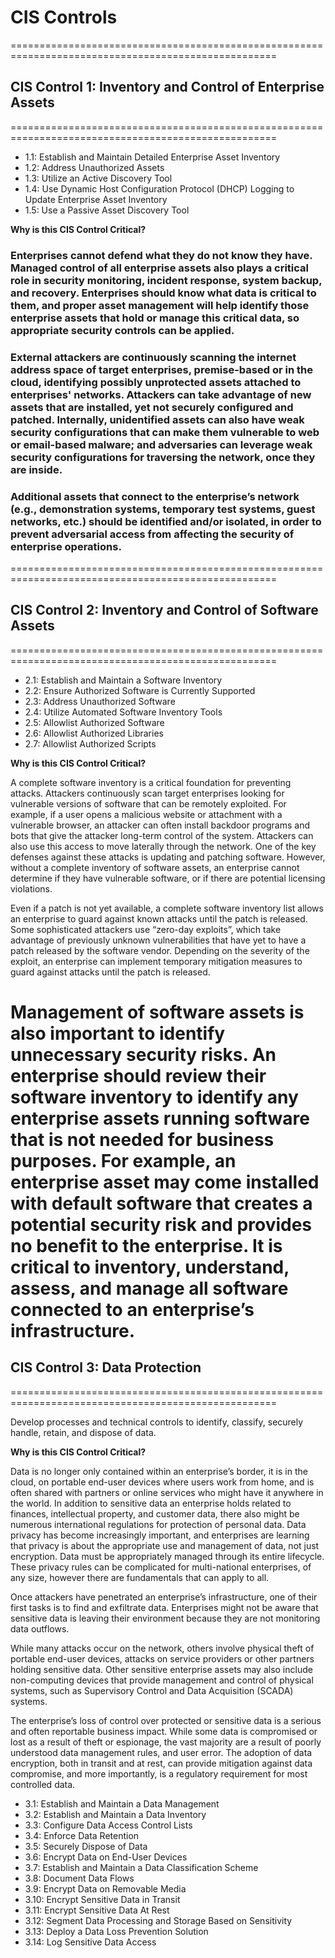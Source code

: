 # CIS Controls
====================================================================================================
## CIS Control 1: Inventory and Control of Enterprise Assets
====================================================================================================

   - 1.1: Establish and Maintain Detailed Enterprise Asset Inventory
   - 1.2: Address Unauthorized Assets
   - 1.3: Utilize an Active Discovery Tool
   - 1.4: Use Dynamic Host Configuration Protocol (DHCP) Logging to Update Enterprise Asset Inventory
   - 1.5: Use a Passive Asset Discovery Tool

**Why is this CIS Control Critical?**

### Enterprises cannot defend what they do not know they have. Managed control of all enterprise assets also plays a critical role in security monitoring, incident response, system backup, and recovery. Enterprises should know what data is critical to them, and proper asset management will help identify those enterprise assets that hold or manage this critical data, so appropriate security controls can be applied. 

### External attackers are continuously scanning the internet address space of target enterprises, premise-based or in the cloud, identifying possibly unprotected assets attached to enterprises' networks. Attackers can take advantage of new assets that are installed, yet not securely configured and patched. Internally, unidentified assets can also have weak security configurations that can make them vulnerable to web or email-based malware; and adversaries can leverage weak security configurations for traversing the network, once they are inside.

### Additional assets that connect to the enterprise’s network (e.g., demonstration systems, temporary test systems, guest networks, etc.) should be identified and/or isolated, in order to prevent adversarial access from affecting the security of enterprise operations.

====================================================================================================
## CIS Control 2: Inventory and Control of Software Assets
====================================================================================================

   - 2.1: Establish and Maintain a Software Inventory
   - 2.2: Ensure Authorized Software is Currently Supported
   - 2.3: Address Unauthorized Software
   - 2.4: Utilize Automated Software Inventory Tools
   - 2.5: Allowlist Authorized Software
   - 2.6: Allowlist Authorized Libraries
   - 2.7: Allowlist Authorized Scripts

**Why is this CIS Control Critical?**

A complete software inventory is a critical foundation for preventing attacks. Attackers continuously scan target enterprises looking for vulnerable versions of software that can be remotely exploited. For example, if a user opens a malicious website or attachment with a vulnerable browser, an attacker can often install backdoor programs and bots that give the attacker long-term control of the system. Attackers can also use this access to move laterally through the network. One of the key defenses against these attacks is updating and patching software. However, without a complete inventory of software assets, an enterprise cannot determine if they have vulnerable software, or if there are potential licensing violations.

Even if a patch is not yet available, a complete software inventory list allows an enterprise to guard against known attacks until the patch is released. Some sophisticated attackers use “zero-day exploits”, which take advantage of previously unknown vulnerabilities that have yet to have a patch released by the software vendor. Depending on the severity of the exploit, an enterprise can implement temporary mitigation measures to guard against attacks until the patch is released.

Management of software assets is also important to identify unnecessary security risks. An enterprise should review their software inventory to identify any enterprise assets running software that is not needed for business purposes. For example, an enterprise asset may come installed with default software that creates a potential security risk and provides no benefit to the enterprise. It is critical to inventory, understand, assess, and manage all software connected to an enterprise’s infrastructure.
====================================================================================================
## CIS Control 3: Data Protection
====================================================================================================

Develop processes and technical controls to identify, classify, securely handle, retain, and dispose of data.

**Why is this CIS Control Critical?**

Data is no longer only contained within an enterprise’s border, it is in the cloud, on portable end-user devices where users work from home, and is often shared with partners or online services who might have it anywhere in the world. In addition to sensitive data an enterprise holds related to finances, intellectual property, and customer data, there also might be numerous international regulations for protection of personal data. Data privacy has become increasingly important, and enterprises are learning that privacy is about the appropriate use and management of data, not just encryption. Data must be appropriately managed through its entire lifecycle. These privacy rules can be complicated for multi-national enterprises, of any size, however there are fundamentals that can apply to all.

Once attackers have penetrated an enterprise’s infrastructure, one of their first tasks is to find and exfiltrate data. Enterprises might not be aware that sensitive data is leaving their environment because they are not monitoring data outflows.

While many attacks occur on the network, others involve physical theft of portable end-user devices, attacks on service providers or other partners holding sensitive data. Other sensitive enterprise assets may also include non-computing devices that provide management and control of physical systems, such as Supervisory Control and Data Acquisition (SCADA) systems.

The enterprise’s loss of control over protected or sensitive data is a serious and often reportable business impact. While some data is compromised or lost as a result of theft or espionage, the vast majority are a result of poorly understood data management rules, and user error. The adoption of data encryption, both in transit and at rest, can provide mitigation against data compromise, and more importantly, is a regulatory requirement for most controlled data.

   - 3.1: Establish and Maintain a Data Management
   - 3.2: Establish and Maintain a Data Inventory
   - 3.3: Configure Data Access Control Lists
   - 3.4: Enforce Data Retention
   - 3.5: Securely Dispose of Data
   - 3.6: Encrypt Data on End-User Devices
   - 3.7: Establish and Maintain a Data Classification Scheme
   - 3.8: Document Data Flows
   - 3.9: Encrypt Data on Removable Media
   - 3.10: Encrypt Sensitive Data in Transit
   - 3.11: Encrypt Sensitive Data At Rest
   - 3.12: Segment Data Processing and Storage Based on Sensitivity
   - 3.13: Deploy a Data Loss Prevention Solution
   - 3.14: Log Sensitive Data Access
